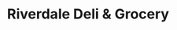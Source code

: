 ---
title: "Riverdale Deli & Grocery"
url: /yonkers/riverdale-deli-und-grocery/
shop: Lebensmittel
---
